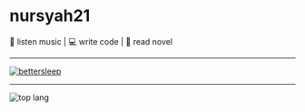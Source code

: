 # nursyah21
:musical_note: listen music | :computer: write code | :book: read novel

---
[![bettersleep](https://github-readme-stats.vercel.app/api/pin/?username=nursyah21&repo=bettersleep&theme=tokyonight)](https://github.com/nursyah21/bettersleep)

---
![top lang](https://github-readme-stats.vercel.app/api/top-langs/?username=nursyah21&langs_count=8&theme=tokyonight&layout=compact)
